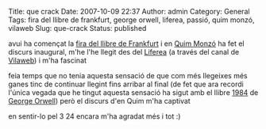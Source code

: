 Title: que crack
Date: 2007-10-09 22:37
Author: admin
Category: General
Tags: fira del llibre de frankfurt, george orwell, liferea, passió, quim monzó, vilaweb
Slug: que-crack
Status: published

avui ha començat la <a href="http://www.book-fair.com/" target="_blank" rel="noopener">fira del llibre de Frankfurt</a> i en <a href="http://ca.wikipedia.org/wiki/Quim_Monz%C3%B3" target="_blank" rel="noopener">Quim Monzó</a> ha fet el discurs inaugural, m'he l'he llegit des del <a href="http://liferea.sourceforge.net/" target="_blank" rel="noopener">Liferea</a> (a través del canal de <a href="http://www.vilaweb.cat/" target="_blank" rel="noopener">Vilaweb</a>) i m'ha fascinat

feia temps que no tenia aquesta sensació de que com més llegeixes més ganes tinc de continuar llegint fins arribar al final (de fet que ara recordi l'única vegada que he tingut aquesta sensació ha sigut amb el llibre <a href="http://ca.wikipedia.org/wiki/1984_%28llibre%29" target="_blank" rel="noopener">1984</a> de <a href="http://ca.wikipedia.org/wiki/George_Orwell" target="_blank" rel="noopener">George Orwell</a>) però el discurs d'en Quim m'ha captivat

en sentir-lo pel 3 24 encara m'ha agradat més i tot :)
